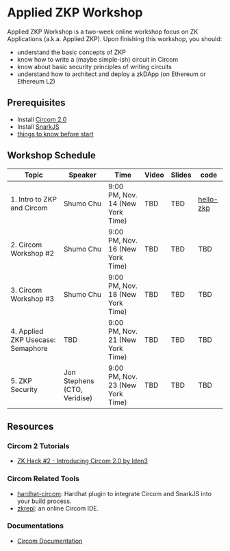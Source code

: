 # Applied ZKP Workshop

Applied ZKP Workshop is a two-week online workshop focus on ZK Applications (a.k.a. Applied ZKP). Upon finishing this workshop, you should:
* understand the basic concepts of ZKP
* know how to write a (maybe simple-ish) circuit in Circom
* know about basic security principles of writing circuits
* understand how to architect and deploy a zkDApp (on Ethereum or Ethereum L2)

## Prerequisites 

* Install [Circom 2.0](https://docs.circom.io/getting-started/installation/)
* Install [SnarkJS](https://github.com/iden3/snarkjs)
* [things to know before start](https://learn.0xparc.org/materials/circom/prereq-materials/prereq-understanding/)

## Workshop Schedule
<table>
    <th> Topic </th>
    <th> Speaker </th>
    <th> Time </th>
    <th> Video </th>
    <th> Slides </th>
    <th> code </th>
    <tbody>
        <tr>
            <td>
                1. Intro to ZKP and Circom
            </td>
            <td>
                Shumo Chu
            </td>
            <td>
                9:00 PM, Nov. 14 (New York Time)
            </td>
            <td>
                TBD
            </td>
            <td>
                TBD
            </td>
            <td>
                <a href="./hello-zkp">hello-zkp</a>
            </td>
        </tr>
        <tr>
            <td>
                2. Circom Workshop #2
            </td>
            <td>
                Shumo Chu
            </td>
            <td>
                9:00 PM, Nov. 16 (New York Time)
            </td>
            <td>
                TBD
            </td>
            <td>
                TBD
            </td>
            <td>
                TBD
            </td>
        </tr>
        <tr>
            <td>
                3. Circom Workshop #3
            </td>
            <td>
                Shumo Chu
            </td>
            <td>
                9:00 PM, Nov. 18 (New York Time)
            </td>
            <td>
                TBD
            </td>
            <td>
                TBD
            </td>
            <td>
                TBD
            </td>
        </tr>
        <tr>
            <td>
                4. Applied ZKP Usecase: Semaphore
            </td>
            <td>
                TBD
            </td>
            <td>
                9:00 PM, Nov. 21 (New York Time)
            </td>
            <td>
                TBD
            </td>
            <td>
                TBD
            </td>
            <td>
                TBD
            </td>
        </tr>
        <tr>
            <td>
                5. ZKP Security
            </td>
            <td>
                Jon Stephens (CTO, Veridise)
            </td>
            <td>
                9:00 PM, Nov. 23 (New York Time)
            </td>
            <td>
                TBD
            </td>
            <td>
                TBD
            </td>
            <td>
                TBD
            </td>
        </tr>    
</table>


## Resources

### Circom 2 Tutorials
* [ZK Hack #2 - Introducing Circom 2.0 by Iden3](https://www.youtube.com/watch?v=6XxVeBFmIFs)

### Circom Related Tools
* [hardhat-circom](https://github.com/projectsophon/hardhat-circom): Hardhat plugin to integrate Circom and SnarkJS into your build process.
* [zkrepl](https://zkrepl.dev/): an online Circom IDE.

### Documentations
* [Circom Documentation](https://docs.circom.io)
